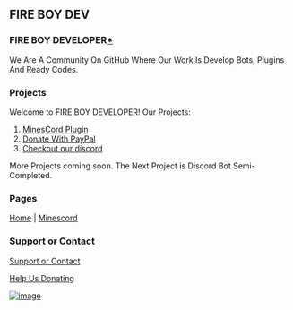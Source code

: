 ## FIRE BOY DEV

### FIRE BOY DEVELOPER[*](https://printer.discord.com)

We Are A Community On GitHub Where Our Work Is Develop Bots, Plugins And Ready Codes.


### Projects

Welcome to FIRE BOY DEVELOPER!
Our Projects: 

1. [MinesCord Plugin](https://fireboydev.github.io/minescord/)
2. [Donate With PayPal](https://www.paypal.com/donate/?token=8U9wif3bb-Z-pmZ_nMv5Csbze60YTWzHzHydrjdTmE6BnVfmCkoxm4y5BYGh84rXuWXmHMefJDEPsBuW)
3. [Checkout our discord](https://discord.com/invite/a8VEESxxYa)

More Projects coming soon. The Next Project is Discord Bot Semi-Completed.


### Pages

[Home](https://fireboy.ml)  |  [Minescord](https://fireboydev.github.io/minescord/)


### Support or Contact

[Support or Contact](https://fireboyshop.ml/)

[Help Us Donating](https://fb-s.ml/help/)

[![image](https://cdn.discordapp.com/avatars/687742841451053107/f084dc3dd4cabbebbfdd93c59a4e4f08.webp?size=64)](https://fireboydev.github.io/home/)
